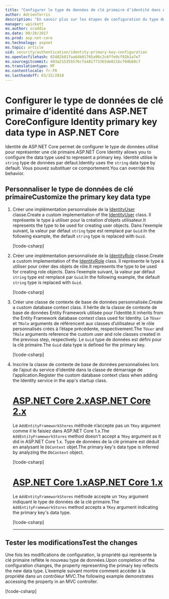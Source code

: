 ```yaml
---
title: "Configurer le type de données de clé primaire d’identité dans ASP.NET Core"
author: AdrienTorris
description: "En savoir plus sur les étapes de configuration du type de données utilisé pour la clé primaire ASP.NET Core Identity."
manager: wpickett
ms.author: scaddie
ms.date: 09/28/2017
ms.prod: asp.net-core
ms.technology: aspnet
ms.topic: article
uid: security/authentication/identity-primary-key-configuration
ms.openlocfilehash: 02482b81faa64b01765a90c2c6ffe9cf92b1a7e7
ms.sourcegitcommit: 493a215355576cfa481773365de021bcf04bb9c7
ms.translationtype: MT
ms.contentlocale: fr-FR
ms.lasthandoff: 03/15/2018
---
```

# <a name="configure-identity-primary-key-data-type-in-aspnet-core"></a><span data-ttu-id="056b6-103">Configurer le type de données de clé primaire d’identité dans ASP.NET Core</span><span class="sxs-lookup"><span data-stu-id="056b6-103">Configure Identity primary key data type in ASP.NET Core</span></span>

<span data-ttu-id="056b6-104">Identité de ASP.NET Core permet de configurer le type de données utilisé pour représenter une clé primaire.</span><span class="sxs-lookup"><span data-stu-id="056b6-104">ASP.NET Core Identity allows you to configure the data type used to represent a primary key.</span></span> <span data-ttu-id="056b6-105">Identité utilise le `string` type de données par défaut.</span><span class="sxs-lookup"><span data-stu-id="056b6-105">Identity uses the `string` data type by default.</span></span> <span data-ttu-id="056b6-106">Vous pouvez substituer ce comportement.</span><span class="sxs-lookup"><span data-stu-id="056b6-106">You can override this behavior.</span></span>

## <a name="customize-the-primary-key-data-type"></a><span data-ttu-id="056b6-107">Personnaliser le type de données de clé primaire</span><span class="sxs-lookup"><span data-stu-id="056b6-107">Customize the primary key data type</span></span>

1. <span data-ttu-id="056b6-108">Créer une implémentation personnalisée de la [IdentityUser](https://docs.microsoft.com/aspnet/core/api/microsoft.aspnetcore.identity.entityframeworkcore.identityuser-1) classe.</span><span class="sxs-lookup"><span data-stu-id="056b6-108">Create a custom implementation of the [IdentityUser](https://docs.microsoft.com/aspnet/core/api/microsoft.aspnetcore.identity.entityframeworkcore.identityuser-1) class.</span></span> <span data-ttu-id="056b6-109">Il représente le type à utiliser pour la création d’objets utilisateur.</span><span class="sxs-lookup"><span data-stu-id="056b6-109">It represents the type to be used for creating user objects.</span></span> <span data-ttu-id="056b6-110">Dans l’exemple suivant, la valeur par défaut `string` type est remplacé par `Guid`.</span><span class="sxs-lookup"><span data-stu-id="056b6-110">In the following example, the default `string` type is replaced with `Guid`.</span></span>

    [!code-csharp[](identity/sample/src/ASPNET-IdentityDemo-PrimaryKeysConfig/Models/ApplicationUser.cs?highlight=4&range=7-13)]

1. <span data-ttu-id="056b6-111">Créer une implémentation personnalisée de la [IdentityRole](https://docs.microsoft.com/aspnet/core/api/microsoft.aspnetcore.identity.entityframeworkcore.identityrole-1) classe.</span><span class="sxs-lookup"><span data-stu-id="056b6-111">Create a custom implementation of the [IdentityRole](https://docs.microsoft.com/aspnet/core/api/microsoft.aspnetcore.identity.entityframeworkcore.identityrole-1) class.</span></span> <span data-ttu-id="056b6-112">Il représente le type à utiliser pour créer des objets de rôle.</span><span class="sxs-lookup"><span data-stu-id="056b6-112">It represents the type to be used for creating role objects.</span></span> <span data-ttu-id="056b6-113">Dans l’exemple suivant, la valeur par défaut `string` type est remplacé par `Guid`.</span><span class="sxs-lookup"><span data-stu-id="056b6-113">In the following example, the default `string` type is replaced with `Guid`.</span></span>
    
    [!code-csharp[](identity/sample/src/ASPNET-IdentityDemo-PrimaryKeysConfig/Models/ApplicationRole.cs?highlight=3&range=7-12)]
    
1. <span data-ttu-id="056b6-114">Créer une classe de contexte de base de données personnalisée.</span><span class="sxs-lookup"><span data-stu-id="056b6-114">Create a custom database context class.</span></span> <span data-ttu-id="056b6-115">Il hérite de la classe de contexte de base de données Entity Framework utilisée pour l’identité.</span><span class="sxs-lookup"><span data-stu-id="056b6-115">It inherits from the Entity Framework database context class used for Identity.</span></span> <span data-ttu-id="056b6-116">Le `TUser` et `TRole` arguments de référencent aux classes d’utilisateur et le rôle personnalisés créés à l’étape précédente, respectivement.</span><span class="sxs-lookup"><span data-stu-id="056b6-116">The `TUser` and `TRole` arguments reference the custom user and role classes created in the previous step, respectively.</span></span> <span data-ttu-id="056b6-117">Le `Guid` type de données est défini pour la clé primaire.</span><span class="sxs-lookup"><span data-stu-id="056b6-117">The `Guid` data type is defined for the primary key.</span></span>

    [!code-csharp[](identity/sample/src/ASPNET-IdentityDemo-PrimaryKeysConfig/Data/ApplicationDbContext.cs?highlight=3&range=9-26)]
    
1. <span data-ttu-id="056b6-118">Inscrire la classe de contexte de base de données personnalisées lors de l’ajout du service d’identité dans la classe de démarrage de l’application.</span><span class="sxs-lookup"><span data-stu-id="056b6-118">Register the custom database context class when adding the Identity service in the app's startup class.</span></span>

    # <a name="aspnet-core-2xtabaspnetcore2x"></a>[<span data-ttu-id="056b6-119">ASP.NET Core 2.x</span><span class="sxs-lookup"><span data-stu-id="056b6-119">ASP.NET Core 2.x</span></span>](#tab/aspnetcore2x)
    
    <span data-ttu-id="056b6-120">Le `AddEntityFrameworkStores` méthode n’accepte pas un `TKey` argument comme il le faisiez dans ASP.NET Core 1.x.</span><span class="sxs-lookup"><span data-stu-id="056b6-120">The `AddEntityFrameworkStores` method doesn't accept a `TKey` argument as it did in ASP.NET Core 1.x.</span></span> <span data-ttu-id="056b6-121">Type de données de la clé primaire est déduit en analysant le `DbContext` objet.</span><span class="sxs-lookup"><span data-stu-id="056b6-121">The primary key's data type is inferred by analyzing the `DbContext` object.</span></span>
    
    [!code-csharp[](identity/sample/src/ASPNETv2-IdentityDemo-PrimaryKeysConfig/Startup.cs?highlight=6-8&range=25-37)]
    
    # <a name="aspnet-core-1xtabaspnetcore1x"></a>[<span data-ttu-id="056b6-122">ASP.NET Core 1.x</span><span class="sxs-lookup"><span data-stu-id="056b6-122">ASP.NET Core 1.x</span></span>](#tab/aspnetcore1x)
    
    <span data-ttu-id="056b6-123">Le `AddEntityFrameworkStores` méthode accepte un `TKey` argument indiquant le type de données de la clé primaire.</span><span class="sxs-lookup"><span data-stu-id="056b6-123">The `AddEntityFrameworkStores` method accepts a `TKey` argument indicating the primary key's data type.</span></span>
    
    [!code-csharp[](identity/sample/src/ASPNET-IdentityDemo-PrimaryKeysConfig/Startup.cs?highlight=9-11&range=39-55)]
    
    ---

## <a name="test-the-changes"></a><span data-ttu-id="056b6-124">Tester les modifications</span><span class="sxs-lookup"><span data-stu-id="056b6-124">Test the changes</span></span>

<span data-ttu-id="056b6-125">Une fois les modifications de configuration, la propriété qui représente la clé primaire reflète le nouveau type de données.</span><span class="sxs-lookup"><span data-stu-id="056b6-125">Upon completion of the configuration changes, the property representing the primary key reflects the new data type.</span></span> <span data-ttu-id="056b6-126">L’exemple suivant montre comment accéder à la propriété dans un contrôleur MVC.</span><span class="sxs-lookup"><span data-stu-id="056b6-126">The following example demonstrates accessing the property in an MVC controller.</span></span>

[!code-csharp[](identity/sample/src/ASPNET-IdentityDemo-PrimaryKeysConfig/Controllers/AccountController.cs?name=snippet_GetCurrentUserId&highlight=6)]
